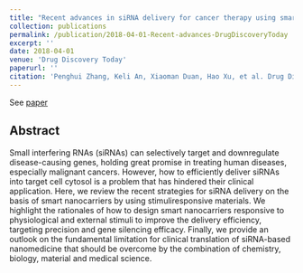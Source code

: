 ```yaml
---
title: "Recent advances in siRNA delivery for cancer therapy using smart nanocarriers"
collection: publications
permalink: /publication/2018-04-01-Recent-advances-DrugDiscoveryToday
excerpt: ''
date: 2018-04-01
venue: 'Drug Discovery Today'
paperurl: ''
citation: 'Penghui Zhang, Keli An, Xiaoman Duan, Hao Xu, et al. Drug Discovery Today 2018, 23(4): 900-911'
---
```

See [paper](https://www.sciencedirect.com/science/article/abs/pii/S1359644617304294?via%3Dihub)

## Abstract
Small interfering RNAs (siRNAs) can selectively target and downregulate disease-causing genes, holding
great promise in treating human diseases, especially malignant cancers. However, how to efficiently
deliver siRNAs into target cell cytosol is a problem that has hindered their clinical application. Here, we
review the recent strategies for siRNA delivery on the basis of smart nanocarriers by using stimuliresponsive
materials. We highlight the rationales of how to design smart nanocarriers responsive to
physiological and external stimuli to improve the delivery efficiency, targeting precision and gene
silencing efficacy. Finally, we provide an outlook on the fundamental limitation for clinical translation
of siRNA-based nanomedicine that should be overcome by the combination of chemistry, biology,
material and medical science.


